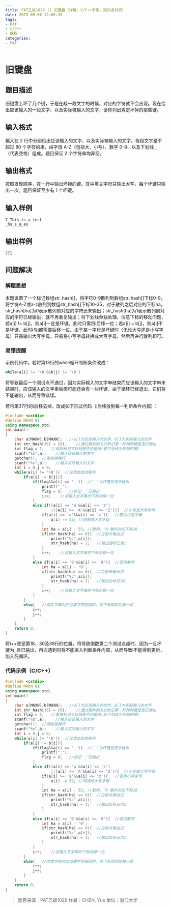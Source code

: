 ```yaml
---
title: PAT乙级1029 || 旧键盘（详解，C/C++示例，测试点分析）
date: 2019-09-06 12:09:39
tags:
- PAT
- C/C++
- 编程
categories:
- PAT
---
```


# **旧键盘**
## **题目描述**
旧键盘上坏了几个键，于是在敲一段文字的时候，对应的字符就不会出现。现在给出应该输入的一段文字、以及实际被输入的文字，请你列出肯定坏掉的那些键。

## **输入格式**
输入在 2 行中分别给出应该输入的文字、以及实际被输入的文字。每段文字是不超过 80 个字符的串，由字母 A-Z（包括大、小写）、数字 0-9、以及下划线 `_`（代表空格）组成。题目保证 2 个字符串均非空。
## **输出格式**
按照发现顺序，在一行中输出坏掉的键。其中英文字母只输出大写，每个坏键只输出一次。题目保证至少有 1 个坏键。
## **输入样例**
```null
7_This_is_a_test
_hs_s_a_es
```
## **输出样例**
```null
7TI
```

## 问题解决
### 解题思想
本题设置了一个标记数组str_hash[]，将字符0-9散列到数组str_hash[]下标0-9，将字符A-Z或a-z散列到数组str_hash[]下标10-35，对于散列之后对应的下标ha，str_hash[ha]为0表示散列前对应的字符还未输出；str_hash[ha]为1表示散列前对应的字符已经输出，就不再重复输出；将下划线单独处理。注意下标的移动问题，若a[i] != b[j]，则a[i]一定是坏键，此时只需将i后移一位；若a[i] = b[j]，则a[i]不是坏键，此时i与j都需要后移一位。由于某一字母是坏键时（无论大写还是小写字母）只需输出大写字母，只需将小写字母转换成大写字母，然后再进行散列即可。

### 易错提醒

示例代码中，若将第13行的while循环判断条件改成：

```cpp
while(a[i] != '\0'&&b[j] != '\0')
```

将导致最后一个测试点不通过，因为实际输入的文字串结束而应该输入的文字串未结束时，应该输入的文字串后面可能还会有一些坏键，由于循环已经退出，它们将不能输出，从而导致错误。

若将第37行的i后移去掉，改成如下形式代码（i后移放到每一判断条件内部）：

```cpp
#include <cstdio>
#define MAXN 81
using namespace std;
int main()
{
    char a[MAXN],b[MAXN];   //a[]为应该输入的文字，b[]为实际输入的文字
    int str_hash[36] = {0};    //通过散列的方式标记某一坏掉的键是否已输出
    int flag = 1;   //单独标记下划线是否已输出(若下划线为坏掉的键)
    scanf("%s",a);    //输入应该输入的文字
    getchar();  //吸收掉换行
    scanf("%s",b);    //输入实际输入的文字
    int i = 0,j = 0;
    while(a[i] != '\0'){  //注意此处的条件
        if(a[i] != b[j]){
            if(flag&&a[i] == '_'){  //'_'为坏键且还未输出
                printf("_");
                flag = 0;   //标记'_'已输出
                i++;    //应输入文字串的下标后移一位
            }
            else if((a[i] >= 'a'&&a[i] <= 'z')
                    ||(a[i] >= 'A'&&a[i] <= 'Z')){  //小写或大写字母
                if(a[i] >= 'a'&&a[i] <= 'z'){   //若为小写字母
                    a[i] -= 32; //转换成大写字母
                }
                int ha = a[i] - 55; //散列，'A'散列对应下标10
                if(str_hash[ha] == 0){  //之前未输出过
                    printf("%c",a[i]);
                    str_hash[ha] = 1;   //输出后标记为1
                }
                i++;    //应输入文字串的下标后移一位
            }
            else if(a[i] >= '0'&&a[i] <= '9'){  //若为数字
                int ha = a[i] - '0';
                if(str_hash[ha] == 0){  //之前未输出过
                    printf("%c",a[i]);
                    str_hash[ha] = 1;   //输出后标记为1
                }
                i++;    //应输入文字串的下标后移一位
            }
        }
        else{   //两文字串对应位置字符相同时，则下标同时后移一位
            i++;
            j++;
        }
    }
    return 0;
}
```

将i++改至第18，30及38行的位置，将导致倒数第二个测试点超时，因为一旦坏键为`_`且已输出，再次遇到时将不能进入判断条件内部，从而导致i不能得到更新，陷入死循环。

### 代码示例（C/C++）

```cpp
#include <cstdio>
#define MAXN 81
using namespace std;
int main()
{
    char a[MAXN],b[MAXN];   //a[]为应该输入的文字，b[]为实际输入的文字
    int str_hash[36] = {0};    //通过散列的方式标记某一坏掉的键是否已输出
    int flag = 1;   //单独标记下划线是否已输出(若下划线为坏掉的键)
    scanf("%s",a);    //输入应该输入的文字
    getchar();  //吸收掉换行
    scanf("%s",b);    //输入实际输入的文字
    int i = 0,j = 0;
    while(a[i] != '\0'){  //注意此处的条件
        if(a[i] != b[j]){
            if(flag&&a[i] == '_'){  //'_'为坏键且还未输出
                printf("_");
                flag = 0;   //标记'_'已输出
            }
            else if((a[i] >= 'a'&&a[i] <= 'z')
                    ||(a[i] >= 'A'&&a[i] <= 'Z')){  //小写或大写字母
                if(a[i] >= 'a'&&a[i] <= 'z'){   //若为小写字母
                    a[i] -= 32; //转换成大写字母
                }
                int ha = a[i] - 55; //散列，'A'散列对应下标10
                if(str_hash[ha] == 0){  //之前未输出过
                    printf("%c",a[i]);
                    str_hash[ha] = 1;   //输出后标记为1
                }
            }
            else if(a[i] >= '0'&&a[i] <= '9'){  //若为数字
                int ha = a[i] - '0';
                if(str_hash[ha] == 0){  //之前未输出过
                    printf("%c",a[i]);
                    str_hash[ha] = 1;   //输出后标记为1
                }
            }
            i++;    //应输入文字串的下标后移一位
        }
        else{   //两文字串对应位置字符相同时，则下标同时后移一位
            i++;
            j++;
        }
    }
    return 0;
}
```
>题目来源：PAT乙级1029
>作者：CHEN, Yue
>单位：浙江大学